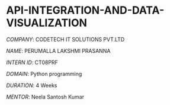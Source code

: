  # API-INTEGRATION-AND-DATA-VISUALIZATION
 
 *COMPANY*: CODETECH IT SOLUTIONS PVT.LTD
 
 *NAME*: PERUMALLA LAKSHMI PRASANNA
 
 *INTERN ID*: CT08PRF
 
 *DOMAIN*: Python programming
 
 *DURATION*: 4 Weeks
 
 *MENTOR*: Neela Santosh Kumar
